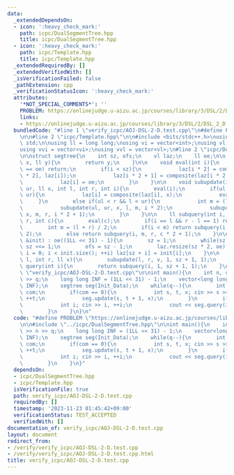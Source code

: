 ```yaml
---
data:
  _extendedDependsOn:
  - icon: ':heavy_check_mark:'
    path: icpc/DualSegmentTree.hpp
    title: icpc/DualSegmentTree.hpp
  - icon: ':heavy_check_mark:'
    path: icpc/Template.hpp
    title: icpc/Template.hpp
  _extendedRequiredBy: []
  _extendedVerifiedWith: []
  _isVerificationFailed: false
  _pathExtension: cpp
  _verificationStatusIcon: ':heavy_check_mark:'
  attributes:
    '*NOT_SPECIAL_COMMENTS*': ''
    PROBLEM: https://onlinejudge.u-aizu.ac.jp/courses/library/3/DSL/2/DSL_2_D
    links:
    - https://onlinejudge.u-aizu.ac.jp/courses/library/3/DSL/2/DSL_2_D
  bundledCode: "#line 1 \"verify_icpc/AOJ-DSL-2-D.test.cpp\"\n#define PROBLEM \"https://onlinejudge.u-aizu.ac.jp/courses/library/3/DSL/2/DSL_2_D\"\
    \n\n#line 2 \"icpc/Template.hpp\"\n\n#include <bits/stdc++.h>\nusing namespace\
    \ std;\n\nusing ll = long long;\nusing vi = vector<int>;\nusing vl = vector<ll>;\n\
    using vvi = vector<vi>;\nusing vvl = vector<vl>;\n#line 2 \"icpc/DualSegmentTree.hpp\"\
    \n\nstruct segtree{\n    int sz, ofs;\n    vl laz;\n    ll oe;\n\n    ll composite(ll\
    \ x, ll y){\n        return y;\n    }\n\n    void eval(int i){\n        if(laz[i]\
    \ == oe) return;\n        if(i < sz){\n            laz[i * 2] = composite(laz[i\
    \ * 2], laz[i]);\n            laz[i * 2 + 1] = composite(laz[i * 2 + 1], laz[i]);\n\
    \            laz[i] = oe;\n        }\n    }\n\n    void subupdate(int ul, int\
    \ ur, ll x, int l, int r, int i){\n        eval(i);\n        if(ul <= l && r <=\
    \ ur){\n            laz[i] = composite(laz[i], x);\n            eval(i);\n   \
    \     }\n        else if(ul < r && l < ur){\n            int m = (l + r) / 2;\n\
    \            subupdate(ul, ur, x, l, m, i * 2);\n            subupdate(ul, ur,\
    \ x, m, r, i * 2 + 1);\n        }\n    }\n\n    ll subquery(int i, int l, int\
    \ r, int c){\n        eval(c);\n        if(i == l && r - l == 1) return laz[c];\n\
    \        int m = (l + r) / 2;\n        if(i < m) return subquery(i, l, m, c *\
    \ 2);\n        else return subquery(i, m, r, c * 2 + 1);\n    }\n\n    segtree(vl\
    \ &init) : oe((1LL << 31) - 1){\n        sz = 1;\n        while(sz < init.size())\
    \ sz <<= 1;\n        ofs = sz - 1;\n        laz.resize(sz * 2, oe);\n        for(int\
    \ i = 0; i < init.size(); ++i) laz[sz + i] = init[i];\n    }\n\n    void update(int\
    \ l, int r, ll v){\n        subupdate(l, r, v, 1, sz + 1, 1);\n    }\n\n    ll\
    \ query(int i){\n        return subquery(i, 1, sz + 1, 1);\n    }\n};\n#line 4\
    \ \"verify_icpc/AOJ-DSL-2-D.test.cpp\"\n\nint main(){\n    int n, q; cin >> n\
    \ >> q;\n    long long INF = (1LL << 31) - 1;\n    vector<long long> Init_Data(n,\
    \ INF);\n    segtree seg(Init_Data);\n    while(q--){\n        int com; cin >>\
    \ com;\n        if(com == 0){\n            int s, t, x; cin >> s >> t >> x, ++s,\
    \ ++t;\n            seg.update(s, t + 1, x);\n        }\n        if(com == 1){\n\
    \            int i; cin >> i, ++i;\n            cout << seg.query(i) << endl;\n\
    \        }\n    }\n}\n"
  code: "#define PROBLEM \"https://onlinejudge.u-aizu.ac.jp/courses/library/3/DSL/2/DSL_2_D\"\
    \n\n#include \"../icpc/DualSegmentTree.hpp\"\n\nint main(){\n    int n, q; cin\
    \ >> n >> q;\n    long long INF = (1LL << 31) - 1;\n    vector<long long> Init_Data(n,\
    \ INF);\n    segtree seg(Init_Data);\n    while(q--){\n        int com; cin >>\
    \ com;\n        if(com == 0){\n            int s, t, x; cin >> s >> t >> x, ++s,\
    \ ++t;\n            seg.update(s, t + 1, x);\n        }\n        if(com == 1){\n\
    \            int i; cin >> i, ++i;\n            cout << seg.query(i) << endl;\n\
    \        }\n    }\n}"
  dependsOn:
  - icpc/DualSegmentTree.hpp
  - icpc/Template.hpp
  isVerificationFile: true
  path: verify_icpc/AOJ-DSL-2-D.test.cpp
  requiredBy: []
  timestamp: '2023-11-23 01:45:42+09:00'
  verificationStatus: TEST_ACCEPTED
  verifiedWith: []
documentation_of: verify_icpc/AOJ-DSL-2-D.test.cpp
layout: document
redirect_from:
- /verify/verify_icpc/AOJ-DSL-2-D.test.cpp
- /verify/verify_icpc/AOJ-DSL-2-D.test.cpp.html
title: verify_icpc/AOJ-DSL-2-D.test.cpp
---
```

